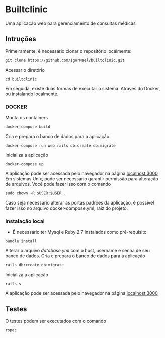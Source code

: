 # Builtclinic

Uma aplicação web para gerenciamento de consultas médicas

## Intruções

Primeiramente, é necessário clonar o repositório localmente:
```shell
git clone https://github.com/IgorMael/builtclinic.git
```
Acessar o diretório
```shell
cd builtclinic
```
Em seguida, existe duas formas de executar o sistema. Atráves do Docker, ou instalando localmente.

### DOCKER


Monta os containers
```shell
docker-compose build
```
Cria e prepara o banco de dados para a aplicação
```shell
docker-compose run web rails db:create db:migrate
```

Inicializa a aplicação
```shell
docker-compose up
```
A aplicação pode ser acessada pelo navegador na página [localhost:3000](http://localhost:3000)
Em sistemas Unix, pode ser necessário garantir permissão para alteração de arquivos. Você pode fazer isso com o comando
```shell
sudo chown -R $USER:$USER .
```

Caso seja necessário alterar as portas padrões da aplicação, é possível fazer isso no arquivo docker-compose.yml, raiz do projeto.

### Instalação local
* É necessário ter Mysql e Ruby 2.7 instalados como pré-requisito
```shell
bundle install
```

Alterar o arquivo *database.yml* com o host, username e senha de seu banco de dados.
Cria e prepara o banco de dados para a aplicação
```shell
rails db:create db:migrate
```

Inicializa a aplicação
```shell
rails s
```
A aplicação pode ser acessada pelo navegador na página [localhost:3000](http://localhost:3000)

## Testes
O testes podem ser executados com o comando
```shell
rspec
```